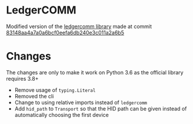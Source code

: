# LedgerCOMM

Modified version of the [ledgercomm library](https://github.com/LedgerHQ/ledgercomm) made at commit [83148aa4a7a0a6bcf0eefa6db240e3c011a2a6b5](https://github.com/LedgerHQ/ledgercomm/commit/83148aa4a7a0a6bcf0eefa6db240e3c011a2a6b5)

# Changes

The changes are only to make it work on Python 3.6 as the official library requires 3.8+

* Remove usage of `typing.Literal`
* Removed the cli
* Change to using relative imports instead of `ledgercomm`
* Add `hid_path` to `Transport` so that the HID path can be given instead of automatically choosing the first device
